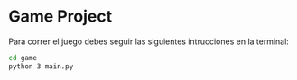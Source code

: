 # Game Project

Para correr el juego debes seguir las siguientes intrucciones en la terminal:
``` sh
cd game
python 3 main.py
```